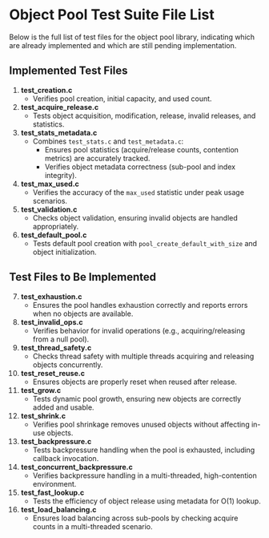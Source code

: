 # Object Pool Test Suite File List

Below is the full list of test files for the object pool library, indicating which are already implemented and which are still pending implementation.

## Implemented Test Files
1. **test_creation.c**  
   - Verifies pool creation, initial capacity, and used count.
2. **test_acquire_release.c**  
   - Tests object acquisition, modification, release, invalid releases, and statistics.
3. **test_stats_metadata.c**  
   - Combines `test_stats.c` and `test_metadata.c`:  
     - Ensures pool statistics (acquire/release counts, contention metrics) are accurately tracked.  
     - Verifies object metadata correctness (sub-pool and index integrity).
4. **test_max_used.c**  
   - Verifies the accuracy of the `max_used` statistic under peak usage scenarios.
5. **test_validation.c**  
   - Checks object validation, ensuring invalid objects are handled appropriately.
6. **test_default_pool.c**  
   - Tests default pool creation with `pool_create_default_with_size` and object initialization.

## Test Files to Be Implemented
7. **test_exhaustion.c**  
   - Ensures the pool handles exhaustion correctly and reports errors when no objects are available.
8. **test_invalid_ops.c**  
   - Verifies behavior for invalid operations (e.g., acquiring/releasing from a null pool).
9. **test_thread_safety.c**  
   - Checks thread safety with multiple threads acquiring and releasing objects concurrently.
10. **test_reset_reuse.c**  
    - Ensures objects are properly reset when reused after release.
11. **test_grow.c**  
    - Tests dynamic pool growth, ensuring new objects are correctly added and usable.
12. **test_shrink.c**  
    - Verifies pool shrinkage removes unused objects without affecting in-use objects.
13. **test_backpressure.c**  
    - Tests backpressure handling when the pool is exhausted, including callback invocation.
14. **test_concurrent_backpressure.c**  
    - Verifies backpressure handling in a multi-threaded, high-contention environment.
15. **test_fast_lookup.c**  
    - Tests the efficiency of object release using metadata for O(1) lookup.
16. **test_load_balancing.c**  
    - Ensures load balancing across sub-pools by checking acquire counts in a multi-threaded scenario.